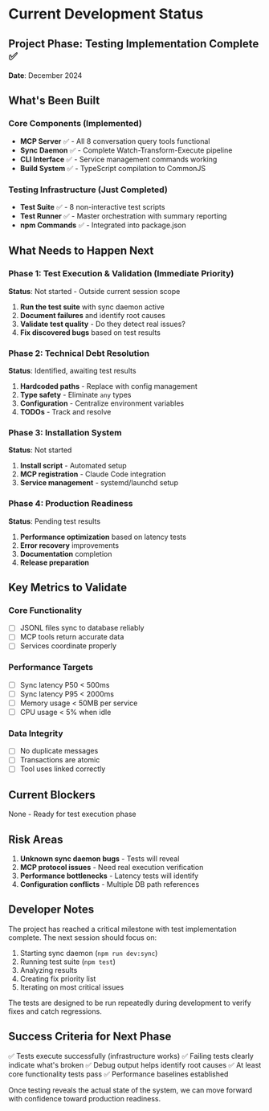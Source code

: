 # Current Development Status

## Project Phase: Testing Implementation Complete ✅
**Date**: December 2024

## What's Been Built

### Core Components (Implemented)
- **MCP Server** ✅ - All 8 conversation query tools functional
- **Sync Daemon** ✅ - Complete Watch-Transform-Execute pipeline
- **CLI Interface** ✅ - Service management commands working
- **Build System** ✅ - TypeScript compilation to CommonJS

### Testing Infrastructure (Just Completed)
- **Test Suite** ✅ - 8 non-interactive test scripts
- **Test Runner** ✅ - Master orchestration with summary reporting
- **npm Commands** ✅ - Integrated into package.json

## What Needs to Happen Next

### Phase 1: Test Execution & Validation (Immediate Priority)
**Status**: Not started - Outside current session scope

1. **Run the test suite** with sync daemon active
2. **Document failures** and identify root causes
3. **Validate test quality** - Do they detect real issues?
4. **Fix discovered bugs** based on test results

### Phase 2: Technical Debt Resolution
**Status**: Identified, awaiting test results

1. **Hardcoded paths** - Replace with config management
2. **Type safety** - Eliminate `any` types
3. **Configuration** - Centralize environment variables
4. **TODOs** - Track and resolve

### Phase 3: Installation System
**Status**: Not started

1. **Install script** - Automated setup
2. **MCP registration** - Claude Code integration
3. **Service management** - systemd/launchd setup

### Phase 4: Production Readiness
**Status**: Pending test results

1. **Performance optimization** based on latency tests
2. **Error recovery** improvements
3. **Documentation** completion
4. **Release preparation**

## Key Metrics to Validate

### Core Functionality
- [ ] JSONL files sync to database reliably
- [ ] MCP tools return accurate data
- [ ] Services coordinate properly

### Performance Targets
- [ ] Sync latency P50 < 500ms
- [ ] Sync latency P95 < 2000ms
- [ ] Memory usage < 50MB per service
- [ ] CPU usage < 5% when idle

### Data Integrity
- [ ] No duplicate messages
- [ ] Transactions are atomic
- [ ] Tool uses linked correctly

## Current Blockers

None - Ready for test execution phase

## Risk Areas

1. **Unknown sync daemon bugs** - Tests will reveal
2. **MCP protocol issues** - Need real execution verification
3. **Performance bottlenecks** - Latency tests will identify
4. **Configuration conflicts** - Multiple DB path references

## Developer Notes

The project has reached a critical milestone with test implementation complete. The next session should focus on:

1. Starting sync daemon (`npm run dev:sync`)
2. Running test suite (`npm test`)
3. Analyzing results
4. Creating fix priority list
5. Iterating on most critical issues

The tests are designed to be run repeatedly during development to verify fixes and catch regressions.

## Success Criteria for Next Phase

✅ Tests execute successfully (infrastructure works)
✅ Failing tests clearly indicate what's broken
✅ Debug output helps identify root causes
✅ At least core functionality tests pass
✅ Performance baselines established

Once testing reveals the actual state of the system, we can move forward with confidence toward production readiness.
